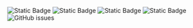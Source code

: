 ![Static Badge](https://img.shields.io/badge/blacklists-60-000000) ![Static Badge](https://img.shields.io/badge/blacklisted-2928419-cc0000) ![Static Badge](https://img.shields.io/badge/whitelisted-2243-00CC00) ![Static Badge](https://img.shields.io/badge/streaming_blacklist-28107-000000) ![GitHub issues](https://img.shields.io/github/issues/fabriziosalmi/blacklists)
